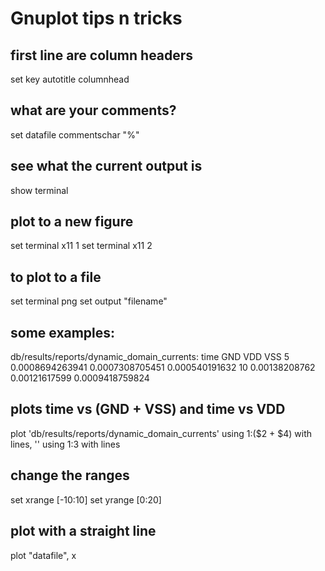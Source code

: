 # Gnuplot tips n tricks

## first line are column headers
set key autotitle columnhead 

## what are your comments?
set datafile commentschar "%"

## see what the current output is
show terminal  

## plot to a new figure
set terminal x11 1
set terminal x11 2

## to plot to a file
set terminal png
set output "filename"

## some examples:

db/results/reports/dynamic\_domain\_currents:
time    GND     VDD     VSS
5        0.0008694263941         0.0007308705451          0.000540191632
10         0.00138208762           0.00121617599         0.0009418759824

## plots time vs (GND + VSS) and time vs VDD
plot 'db/results/reports/dynamic\_domain\_currents' using 1:($2 + $4) with lines, '' using 1:3 with lines

## change the ranges
set xrange [-10:10]
set yrange [0:20]

## plot with a straight line
plot "datafile", x



